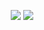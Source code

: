 <p align="center">
  <a href="https://suicides.tech/"><img src="https://rule34.xxx/counter/1.gif"></a>
  <a href="https://suicides.tech/"><img src="https://rule34.xxx/counter/5.gif"></a>
</p>

